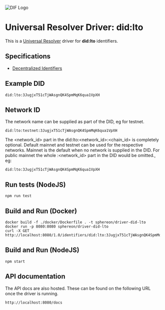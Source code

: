 ![DIF Logo](https://raw.githubusercontent.com/decentralized-identity/universal-resolver/master/docs/logo-dif.png)

# Universal Resolver Driver: did:lto

This is a [Universal Resolver](https://github.com/decentralized-identity/universal-resolver/) driver for **did:lto** identifiers.

## Specifications

* [Decentralized Identifiers](https://w3c.github.io/did-core/)

## Example DID

```
did:lto:3JugjxT51cTjWAsgnQK4SpmMqK6qua1VpXH
```

## Network ID

The network name can be supplied as part of the DID, eg for testnet.
````
did:lto:testnet:3JugjxT51cTjWAsgnQK4SpmMqK6qua1VpXH
````
The <network_id> part in the did:lto:<network_id>:<chain_id> is completely optional. Default mainnet and testnet can be used for the respective networks. Mainnet is the default when no network is supplied in the DID. For public mainnet the whole :<network_id> part in the DID would be omitted., eg:
````
did:lto:3JugjxT51cTjWAsgnQK4SpmMqK6qua1VpXH
````

## Run tests (NodeJS)

```
npm run test
```

## Build and Run (Docker)
```
docker build -f ./docker/Dockerfile . -t sphereon/driver-did-lto
docker run -p 8080:8080 sphereon/driver-did-lto
curl -X GET http://localhost:8080/1.0/identifiers/did:lto:3JugjxT51cTjWAsgnQK4SpmMqK6qua1VpXH
```

## Build and Run (NodeJS)

```
npm start
```

## API documentation

The API docs are also hosted. These can be found on the following URL once the driver is running.

```
http://localhost:8080/docs
```


